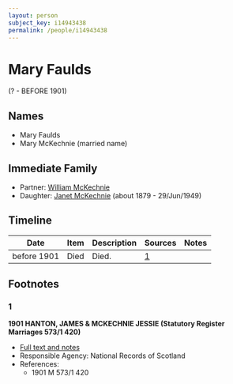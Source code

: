 ```yaml
---
layout: person
subject_key: i14943438
permalink: /people/i14943438
---
```


# Mary Faulds
(? - BEFORE 1901)

## Names

* Mary Faulds
* Mary McKechnie (married name)

## Immediate Family

* Partner: [William McKechnie](./@95027126@-william-mckechnie-b-d.md)
* Daughter: [Janet McKechnie](./@47324688@-janet-mckechnie-b1879-d1949-6-29.md) (about 1879 - 29/Jun/1949)

## Timeline

Date | Item | Description | Sources | Notes
---|---|---|---|---
before 1901 | Died | Died. | [1](#1) | 

## Footnotes

### 1

**1901 HANTON, JAMES & MCKECHNIE JESSIE (Statutory Register Marriages 573/1 420)**

* [Full text and notes](../sources/@47186563@-1901-hanton,-james-&-mckechnie-jessie-statutory-register-marriages-573-1-420-.md)
* Responsible Agency: National Records of Scotland
* References: 
  * 1901 M 573/1 420

